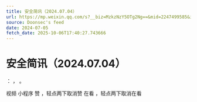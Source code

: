 ```yaml
---
title: 安全简讯（2024.07.04）
url: https://mp.weixin.qq.com/s?__biz=MzkzNzY5OTg2Ng==&mid=2247499585&idx=2&sn=c07218d387db7214519f17beeed420a3
source: Doonsec's feed
date: 2024-07-05
fetch_date: 2025-10-06T17:40:27.743666
---
```


# 安全简讯（2024.07.04）

：
，
。

视频
小程序
赞
，轻点两下取消赞
在看
，轻点两下取消在看